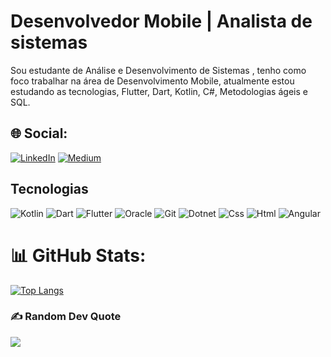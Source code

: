
# Desenvolvedor Mobile | Analista de sistemas

Sou estudante de Análise e Desenvolvimento de Sistemas , tenho como foco trabalhar na área de Desenvolvimento Mobile, atualmente estou estudando as tecnologias, Flutter, Dart, Kotlin, C#, Metodologias ágeis e SQL.

## 🌐 Social:

[![LinkedIn](https://img.shields.io/badge/LinkedIn-0077B5?style=for-the-badge&logo=linkedin&logoColor=white)](https://www.linkedin.com/in/thiagofofano/) [![Medium](https://img.shields.io/badge/Medium-12100E?style=for-the-badge&logo=medium&logoColor=white)](https://medium.com/@tfofano3)

## Tecnologias

![Kotlin](https://img.shields.io/badge/Kotlin-0095D5?&style=for-the-badge&logo=kotlin&logoColor=white) ![Dart](https://img.shields.io/badge/dart-%230175C2.svg?style=for-the-badge&logo=dart&logoColor=white) ![Flutter](https://img.shields.io/badge/Flutter-%2302569B.svg?style=for-the-badge&logo=Flutter&logoColor=white) ![Oracle](https://img.shields.io/badge/Oracle-F80000?style=for-the-badge&logo=Oracle&logoColor=white) ![Git](https://img.shields.io/badge/GIT-E44C30?style=for-the-badge&logo=git&logoColor=white)
![Dotnet](https://camo.githubusercontent.com/ff765790707ecba41b57071db549f75fbf0eeffa5ac6996ff077083863b8bea4/68747470733a2f2f696d672e736869656c64732e696f2f7374617469632f76313f7374796c653d666f722d7468652d6261646765266d6573736167653d2e4e455426636f6c6f723d353132424434266c6f676f3d2e4e4554266c6f676f436f6c6f723d464646464646266c6162656c3d) ![Css](https://camo.githubusercontent.com/9fe0ddca8c80fd49703246ca3b9a894ddfdc9c1c80f6ab5de92bbe91471dbab8/68747470733a2f2f696d672e736869656c64732e696f2f7374617469632f76313f7374796c653d666f722d7468652d6261646765266d6573736167653d4353533326636f6c6f723d313537324236266c6f676f3d43535333266c6f676f436f6c6f723d464646464646266c6162656c3d) ![Html](https://camo.githubusercontent.com/d2da7e7ec8424780720101d4853c64dffb81dc69dfdd25a0ce88cdb3848bbc6f/68747470733a2f2f696d672e736869656c64732e696f2f7374617469632f76313f7374796c653d666f722d7468652d6261646765266d6573736167653d48544d4c3526636f6c6f723d453334463236266c6f676f3d48544d4c35266c6f676f436f6c6f723d464646464646266c6162656c3d) ![Angular](https://camo.githubusercontent.com/a799a0de9a064f1d6b1f455c88aaa6a835b374050e47e85fd378ae1e928af62f/68747470733a2f2f696d672e736869656c64732e696f2f7374617469632f76313f7374796c653d666f722d7468652d6261646765266d6573736167653d416e67756c617226636f6c6f723d444430303331266c6f676f3d416e67756c6172266c6f676f436f6c6f723d464646464646266c6162656c3d)


# 📊 GitHub Stats:

[![Top Langs](https://github-readme-stats.vercel.app/api/top-langs/?username=devv-thiago)](https://github.com/devv-thiago/github-readme-stats)

### ✍️ Random Dev Quote

![](https://quotes-github-readme.vercel.app/api?type=horizontal&theme=radical)
